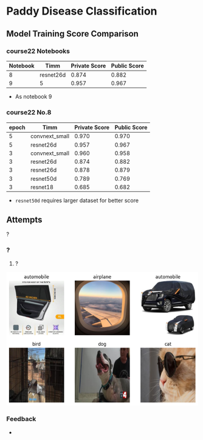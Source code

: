 # Paddy Disease Classification

## Model Training Score Comparison

### course22 Notebooks

| **Notebook** | **Timm** | **Private Score** | **Public Score** |
|-----|-----|-----|-----|
| 8 | resnet26d | 0.874 | 0.882 |
| 9 | 5 | 0.957 | 0.967 |

- As notebook 9

### course22 No.8

| **epoch** | **Timm** | **Private Score** | **Public Score** |
|-----|-----|-----|-----|
| 5 | convnext_small | 0.970 | 0.970 |
| 5 | resnet26d | 0.957 | 0.967 |
| 3 | convnext_small | 0.960 | 0.958 |
| 3 | resnet26d | 0.874 | 0.882 |
| 3 | resnet26d | 0.878 | 0.879 |
| 3 | resnet50d | 0.789 | 0.769 |
| 3 | resnet18 | 0.685 | 0.682 |

- `resnet50d` requires larger dataset for better score

## Attempts

?

### ?

1. ?

![](/images/study/elec4630-course22/classification_1.png)

### Feedback

- 

